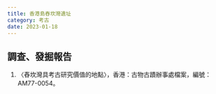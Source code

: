 ```yaml
---
title: 香港島舂坎灣遺址
category: 考古
date: 2023-01-18
---
```

## 調查、發掘報告
1. 〈舂坎灣具考古研究價值的地點〉，香港：古物古蹟辦事處檔案，編號：AM77-0054。